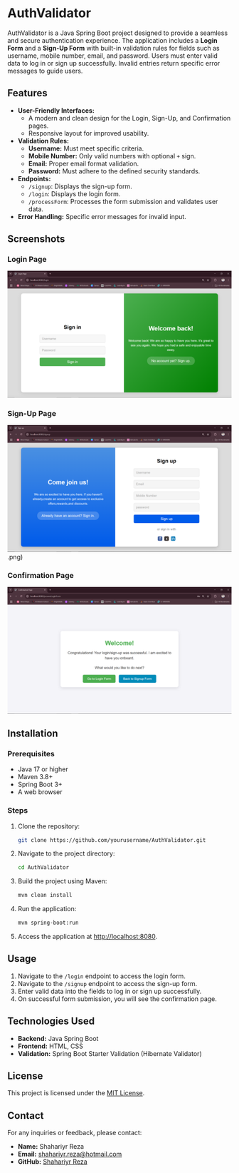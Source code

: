 # AuthValidator

AuthValidator is a Java Spring Boot project designed to provide a seamless and secure authentication experience. The application includes a **Login Form** and a **Sign-Up Form** with built-in validation rules for fields such as username, mobile number, email, and password. Users must enter valid data to log in or sign up successfully. Invalid entries return specific error messages to guide users.

## Features

- **User-Friendly Interfaces:**
  - A modern and clean design for the Login, Sign-Up, and Confirmation pages.
  - Responsive layout for improved usability.
- **Validation Rules:**
  - **Username:** Must meet specific criteria.
  - **Mobile Number:** Only valid numbers with optional `+` sign.
  - **Email:** Proper email format validation.
  - **Password:** Must adhere to the defined security standards.
- **Endpoints:**
  - `/signup`: Displays the sign-up form.
  - `/login`: Displays the login form.
  - `/processForm`: Processes the form submission and validates user data.
- **Error Handling:** Specific error messages for invalid input.

## Screenshots

### Login Page
![Login Page](./Screenshoot/login.png)

### Sign-Up Page
![Sign-Up Page](./Screenshoot/signup.png).png)

### Confirmation Page
![Confirmation Page](./Screenshoot/dashboard.png)

## Installation

### Prerequisites
- Java 17 or higher
- Maven 3.8+
- Spring Boot 3+
- A web browser

### Steps
1. Clone the repository:
   ```bash
   git clone https://github.com/yourusername/AuthValidator.git
   ```
2. Navigate to the project directory:
   ```bash
   cd AuthValidator
   ```
3. Build the project using Maven:
   ```bash
   mvn clean install
   ```
4. Run the application:
   ```bash
   mvn spring-boot:run
   ```
5. Access the application at [http://localhost:8080](http://localhost:8080).

## Usage

1. Navigate to the `/login` endpoint to access the login form.
2. Navigate to the `/signup` endpoint to access the sign-up form.
3. Enter valid data into the fields to log in or sign up successfully.
4. On successful form submission, you will see the confirmation page.

## Technologies Used

- **Backend:** Java Spring Boot
- **Frontend:** HTML, CSS
- **Validation:** Spring Boot Starter Validation (Hibernate Validator)

## License
This project is licensed under the [MIT License](LICENSE).

## Contact
For any inquiries or feedback, please contact:
- **Name:** Shahariyr Reza
- **Email:** shahariyr.reza@hotmail.com
- **GitHub:** [Shahariyr Reza](https://github.com/ShahariyrReza)

 
